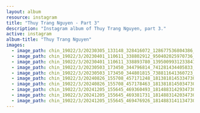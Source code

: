 ```yaml
---
layout: album
resource: instagram
title: "Thuy Trang Nguyen - Part 3"
description: "Instagram album of Thuy Trang Nguyen, part 3."
active: instagram
album-title: "Thuy Trang Nguyen"
images:
  - image_path: chin_19022/3/20230305_133148_328416072_128677536804386_4476446607703061893_n.jpg
  - image_path: chin_19022/3/20230401_110611_338802912_950402025970736_4407282319095877021_n.jpg
  - image_path: chin_19022/3/20230401_110611_338893780_1395009931233841_4738272667586821819_n.jpg
  - image_path: chin_19022/3/20230503_173450_344796814_741281434405833_2207447736750775102_n.jpg
  - image_path: chin_19022/3/20230503_173450_344801815_738811641360723_3658340389840145372_n.jpg
  - image_path: chin_19022/3/20240826_155708_457171248_18138181453347304_8495878241069429626_n.jpg
  - image_path: chin_19022/3/20240826_155708_457178463_18138181450347304_5419264383387635415_n.jpg
  - image_path: chin_19022/3/20241205_155645_469360493_18148831429347304_2576181731513443576_n.jpg
  - image_path: chin_19022/3/20241205_155645_469381731_18148831420347304_1965834900834159118_n.jpg
  - image_path: chin_19022/3/20241205_155645_469476926_18148831411347304_6951619254972386926_n.jpg
---
```

